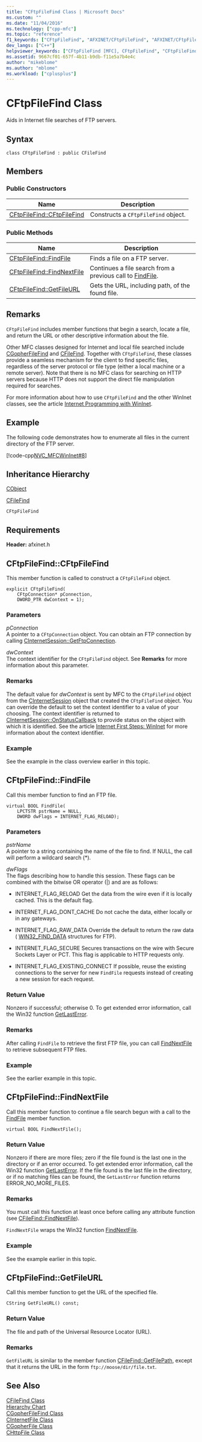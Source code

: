 ```yaml
---
title: "CFtpFileFind Class | Microsoft Docs"
ms.custom: ""
ms.date: "11/04/2016"
ms.technology: ["cpp-mfc"]
ms.topic: "reference"
f1_keywords: ["CFtpFileFind", "AFXINET/CFtpFileFind", "AFXINET/CFtpFileFind::CFtpFileFind", "AFXINET/CFtpFileFind::FindFile", "AFXINET/CFtpFileFind::FindNextFile", "AFXINET/CFtpFileFind::GetFileURL"]
dev_langs: ["C++"]
helpviewer_keywords: ["CFtpFileFind [MFC], CFtpFileFind", "CFtpFileFind [MFC], FindFile", "CFtpFileFind [MFC], FindNextFile", "CFtpFileFind [MFC], GetFileURL"]
ms.assetid: 9667cf01-657f-4b11-b9db-f11e5a7b4e4c
author: "mikeblome"
ms.author: "mblome"
ms.workload: ["cplusplus"]
---
```

# CFtpFileFind Class
Aids in Internet file searches of FTP servers.  
  
## Syntax  
  
```  
class CFtpFileFind : public CFileFind  
```  
  
## Members  
  
### Public Constructors  
  
|Name|Description|  
|----------|-----------------|  
|[CFtpFileFind::CFtpFileFind](#cftpfilefind)|Constructs a `CFtpFileFind` object.|  
  
### Public Methods  
  
|Name|Description|  
|----------|-----------------|  
|[CFtpFileFind::FindFile](#findfile)|Finds a file on a FTP server.|  
|[CFtpFileFind::FindNextFile](#findnextfile)|Continues a file search from a previous call to [FindFile](#findfile).|  
|[CFtpFileFind::GetFileURL](#getfileurl)|Gets the URL, including path, of the found file.|  
  
## Remarks  
 `CFtpFileFind` includes member functions that begin a search, locate a file, and return the URL or other descriptive information about the file.  
  
 Other MFC classes designed for Internet and local file searched include [CGopherFileFind](../../mfc/reference/cgopherfilefind-class.md) and [CFileFind](../../mfc/reference/cfilefind-class.md). Together with `CFtpFileFind`, these classes provide a seamless mechanism for the client to find specific files, regardless of the server protocol or file type (either a local machine or a remote server). Note that there is no MFC class for searching on HTTP servers because HTTP does not support the direct file manipulation required for searches.  
  
 For more information about how to use `CFtpFileFind` and the other WinInet classes, see the article [Internet Programming with WinInet](../../mfc/win32-internet-extensions-wininet.md).  
  
## Example  
 The following code demonstrates how to enumerate all files in the current directory of the FTP server.  
  
 [!code-cpp[NVC_MFCWinInet#8](../../mfc/codesnippet/cpp/cftpfilefind-class_1.cpp)]  
  
## Inheritance Hierarchy  
 [CObject](../../mfc/reference/cobject-class.md)  
  
 [CFileFind](../../mfc/reference/cfilefind-class.md)  
  
 `CFtpFileFind`  
  
## Requirements  
 **Header:** afxinet.h  
  
##  <a name="cftpfilefind"></a>  CFtpFileFind::CFtpFileFind  
 This member function is called to construct a `CFtpFileFind` object.  
  
```  
explicit CFtpFileFind(
    CFtpConnection* pConnection,  
    DWORD_PTR dwContext = 1);
```  
  
### Parameters  
 *pConnection*  
 A pointer to a `CFtpConnection` object. You can obtain an FTP connection by calling [CInternetSession::GetFtpConnection](../../mfc/reference/cinternetsession-class.md#getftpconnection).  
  
 *dwContext*  
 The context identifier for the `CFtpFileFind` object. See **Remarks** for more information about this parameter.  
  
### Remarks  
 The default value for *dwContext* is sent by MFC to the `CFtpFileFind` object from the [CInternetSession](../../mfc/reference/cinternetsession-class.md) object that created the `CFtpFileFind` object. You can override the default to set the context identifier to a value of your choosing. The context identifier is returned to [CInternetSession::OnStatusCallback](../../mfc/reference/cinternetsession-class.md#onstatuscallback) to provide status on the object with which it is identified. See the article [Internet First Steps: WinInet](../../mfc/wininet-basics.md) for more information about the context identifier.  
  
### Example  
  See the example in the class overview earlier in this topic.  
  
##  <a name="findfile"></a>  CFtpFileFind::FindFile  
 Call this member function to find an FTP file.  
  
```  
virtual BOOL FindFile(
    LPCTSTR pstrName = NULL,  
    DWORD dwFlags = INTERNET_FLAG_RELOAD);
```  
  
### Parameters  
 *pstrName*  
 A pointer to a string containing the name of the file to find. If NULL, the call will perform a wildcard search (*).  
  
 *dwFlags*  
 The flags describing how to handle this session. These flags can be combined with the bitwise OR operator (&#124;) and are as follows:  
  
-   INTERNET_FLAG_RELOAD   Get the data from the wire even if it is locally cached. This is the default flag.  
  
-   INTERNET_FLAG_DONT_CACHE   Do not cache the data, either locally or in any gateways.  
  
-   INTERNET_FLAG_RAW_DATA   Override the default to return the raw data ( [WIN32_FIND_DATA](/windows/desktop/api/minwinbase/ns-minwinbase-_win32_find_dataa) structures for FTP).  
  
-   INTERNET_FLAG_SECURE   Secures transactions on the wire with Secure Sockets Layer or PCT. This flag is applicable to HTTP requests only.  
  
-   INTERNET_FLAG_EXISTING_CONNECT   If possible, reuse the existing connections to the server for new `FindFile` requests instead of creating a new session for each request.  
  
### Return Value  
 Nonzero if successful; otherwise 0. To get extended error information, call the Win32 function [GetLastError](https://msdn.microsoft.com/library/windows/desktop/ms679360).  
  
### Remarks  
 After calling `FindFile` to retrieve the first FTP file, you can call [FindNextFile](#findnextfile) to retrieve subsequent FTP files.  
  
### Example  
  See the earlier example in this topic.  
  
##  <a name="findnextfile"></a>  CFtpFileFind::FindNextFile  
 Call this member function to continue a file search begun with a call to the [FindFile](#findfile) member function.  
  
```  
virtual BOOL FindNextFile();
```  
  
### Return Value  
 Nonzero if there are more files; zero if the file found is the last one in the directory or if an error occurred. To get extended error information, call the Win32 function [GetLastError](https://msdn.microsoft.com/library/windows/desktop/ms679360). If the file found is the last file in the directory, or if no matching files can be found, the `GetLastError` function returns ERROR_NO_MORE_FILES.  
  
### Remarks  
 You must call this function at least once before calling any attribute function (see [CFileFind::FindNextFile](../../mfc/reference/cfilefind-class.md#findnextfile)).  
  
 `FindNextFile` wraps the Win32 function [FindNextFile](/windows/desktop/api/fileapi/nf-fileapi-findnextfilea).  
  
### Example  
  See the example earlier in this topic.  
  
##  <a name="getfileurl"></a>  CFtpFileFind::GetFileURL  
 Call this member function to get the URL of the specified file.  
  
```  
CString GetFileURL() const;  
```  
  
### Return Value  
 The file and path of the Universal Resource Locator (URL).  
  
### Remarks  
 `GetFileURL` is similar to the member function [CFileFind::GetFilePath](../../mfc/reference/cfilefind-class.md#getfilepath), except that it returns the URL in the form `ftp://moose/dir/file.txt`.  
  
## See Also  
 [CFileFind Class](../../mfc/reference/cfilefind-class.md)   
 [Hierarchy Chart](../../mfc/hierarchy-chart.md)   
 [CGopherFileFind Class](../../mfc/reference/cgopherfilefind-class.md)   
 [CInternetFile Class](../../mfc/reference/cinternetfile-class.md)   
 [CGopherFile Class](../../mfc/reference/cgopherfile-class.md)   
 [CHttpFile Class](../../mfc/reference/chttpfile-class.md)
